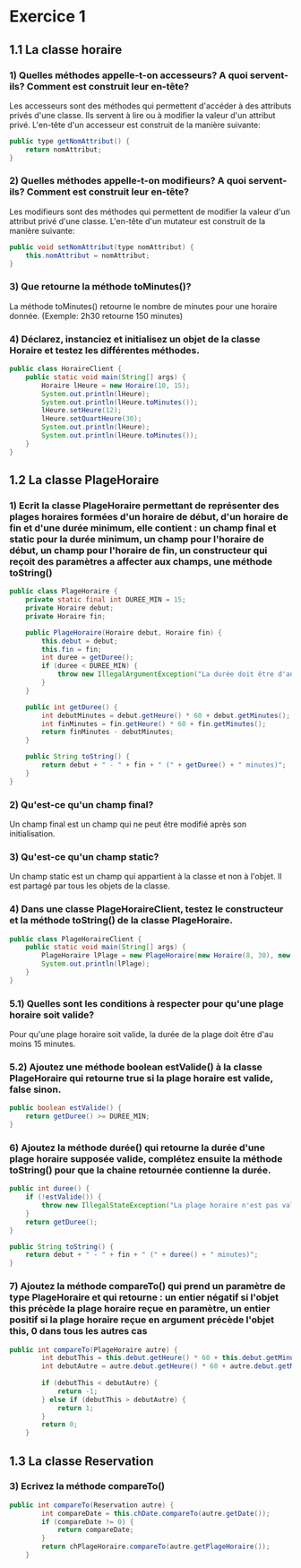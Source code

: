 # Exercice 1

## 1.1 La classe horaire

### 1) Quelles méthodes appelle-t-on accesseurs? A quoi servent-ils? Comment est construit leur en-tête?

Les accesseurs sont des méthodes qui permettent d'accéder à des attributs privés d'une classe. Ils servent à lire ou à modifier la valeur d'un attribut privé. L'en-tête d'un accesseur est construit de la manière suivante:

```java
public type getNomAttribut() {
    return nomAttribut;
}
```

### 2) Quelles méthodes appelle-t-on modifieurs? A quoi servent-ils? Comment est construit leur en-tête?

Les modifieurs sont des méthodes qui permettent de modifier la valeur d'un attribut privé d'une classe. L'en-tête d'un mutateur est construit de la manière suivante:

```java
public void setNomAttribut(type nomAttribut) {
    this.nomAttribut = nomAttribut;
}
```

### 3) Que retourne la méthode toMinutes()?

La méthode toMinutes() retourne le nombre de minutes pour une horaire donnée. (Exemple: 2h30 retourne 150 minutes)

### 4) Déclarez, instanciez et initialisez un objet de la classe Horaire et testez les différentes méthodes.

```java
public class HoraireClient {
    public static void main(String[] args) {
        Horaire lHeure = new Horaire(10, 15);
        System.out.println(lHeure);
        System.out.println(lHeure.toMinutes());
        lHeure.setHeure(12);
        lHeure.setQuartHeure(30);
        System.out.println(lHeure);
        System.out.println(lHeure.toMinutes());
    }
}
```

## 1.2 La classe PlageHoraire

### 1) Ecrit la classe PlageHoraire permettant de représenter des plages horaires formées d'un horaire de début, d'un horaire de fin et d'une durée minimum, elle contient : un champ final et static pour la durée minimum, un champ pour l'horaire de début, un champ pour l'horaire de fin, un constructeur qui reçoit des paramètres a affecter aux champs, une méthode toString()

```java
public class PlageHoraire {
    private static final int DUREE_MIN = 15;
    private Horaire debut;
    private Horaire fin;

    public PlageHoraire(Horaire debut, Horaire fin) {
        this.debut = debut;
        this.fin = fin;
        int duree = getDuree();
        if (duree < DUREE_MIN) {
            throw new IllegalArgumentException("La durée doit être d'au moins " + DUREE_MIN + " minutes");
        }
    }

    public int getDuree() {
        int debutMinutes = debut.getHeure() * 60 + debut.getMinutes();
        int finMinutes = fin.getHeure() * 60 + fin.getMinutes();
        return finMinutes - debutMinutes;
    }

    public String toString() {
        return debut + " - " + fin + " (" + getDuree() + " minutes)";
    }
}
```

### 2) Qu'est-ce qu'un champ final?

Un champ final est un champ qui ne peut être modifié après son initialisation.

### 3) Qu'est-ce qu'un champ static?

Un champ static est un champ qui appartient à la classe et non à l'objet. Il est partagé par tous les objets de la classe.

### 4) Dans une classe PlageHoraireClient, testez le constructeur et la méthode toString() de la classe PlageHoraire.

```java
public class PlageHoraireClient {
    public static void main(String[] args) {
        PlageHoraire lPlage = new PlageHoraire(new Horaire(8, 30), new Horaire(8, 35));
        System.out.println(lPlage);
    }
}
```

### 5.1) Quelles sont les conditions à respecter pour qu'une plage horaire soit valide?

Pour qu'une plage horaire soit valide, la durée de la plage doit être d'au moins 15 minutes.

### 5.2) Ajoutez une méthode boolean estValide() à la classe PlageHoraire qui retourne true si la plage horaire est valide, false sinon.

```java
public boolean estValide() {
    return getDuree() >= DUREE_MIN;
}
```

### 6) Ajoutez la méthode durée() qui retourne la durée d'une plage horaire supposée valide, complétez ensuite la méthode toString() pour que la chaine retournée contienne la durée.

```java
public int duree() {
    if (!estValide()) {
        throw new IllegalStateException("La plage horaire n'est pas valide");
    }
    return getDuree();
}

public String toString() {
    return debut + " - " + fin + " (" + duree() + " minutes)";
}
```

### 7) Ajoutez la méthode compareTo() qui prend un paramètre de type PlageHoraire et qui retourne : un entier négatif si l'objet this précède la plage horaire reçue en paramètre, un entier positif si la plage horaire reçue en argument précède l'objet this, 0 dans tous les autres cas
```java
public int compareTo(PlageHoraire autre) {
        int debutThis = this.debut.getHeure() * 60 + this.debut.getMinutes();
        int debutAutre = autre.debut.getHeure() * 60 + autre.debut.getMinutes();
        
        if (debutThis < debutAutre) {
            return -1;
        } else if (debutThis > debutAutre) {
            return 1;
        }
        return 0;
    }
```

## 1.3 La classe Reservation
### 3) Ecrivez la méthode compareTo()

```java
public int compareTo(Reservation autre) {
        int compareDate = this.chDate.compareTo(autre.getDate());
        if (compareDate != 0) {
            return compareDate;
        }
        return chPlageHoraire.compareTo(autre.getPlageHoraire());
    }
```